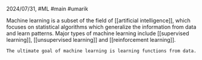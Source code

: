 2024/07/31, #ML #main #umarik 

Machine learning is a subset of the field of [[artificial intelligence]],  which focuses on statistical  algorithms which generalize the information from data and learn patterns. Major types of machine learning include [[supervised learning]],  [[unsupervised learning]] and [[reinforcement learning]].

	The ultimate goal of machine learning is learning functions from data.